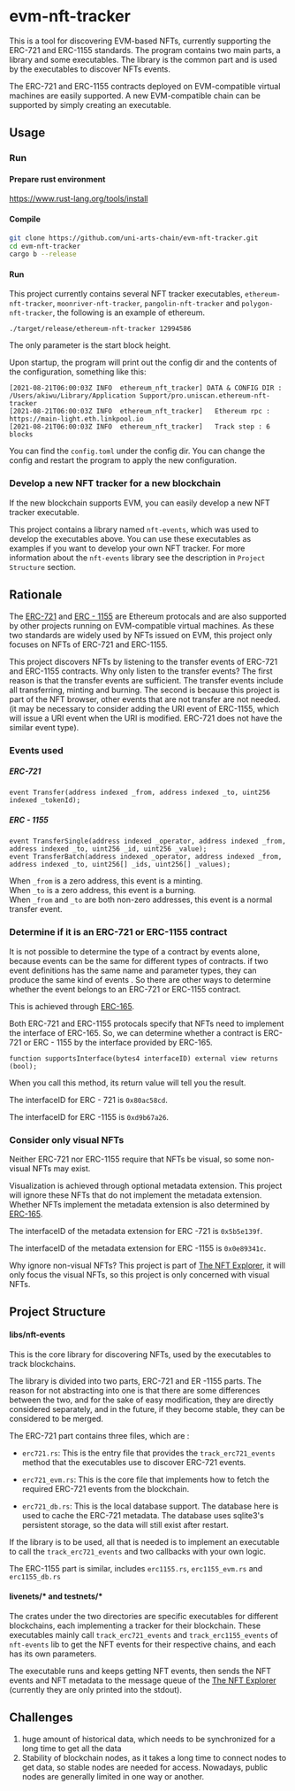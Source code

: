 # evm-nft-tracker

This is a tool for discovering EVM-based NFTs, currently supporting the ERC-721 and ERC-1155 standards.
The program contains two main parts, a library and some executables. The library is the common part and is used by the executables to discover NFTs events.

The ERC-721 and ERC-1155 contracts deployed on EVM-compatible virtual machines are easily supported. A new EVM-compatible chain can be supported by simply creating an executable.

## Usage

### Run

#### Prepare rust environment

https://www.rust-lang.org/tools/install

#### Compile

```bash
git clone https://github.com/uni-arts-chain/evm-nft-tracker.git
cd evm-nft-tracker
cargo b --release
```

#### Run

This project currently contains several NFT tracker executables, `ethereum-nft-tracker`, `moonriver-nft-tracker`, `pangolin-nft-tracker` and `polygon-nft-tracker`, the following is an example of ethereum.

```
./target/release/ethereum-nft-tracker 12994586
```

The only parameter is the start block height.

Upon startup, the program will print out the config dir and the contents of the configuration, something like this:

```
[2021-08-21T06:00:03Z INFO  ethereum_nft_tracker] DATA & CONFIG DIR : /Users/akiwu/Library/Application Support/pro.uniscan.ethereum-nft-tracker
[2021-08-21T06:00:03Z INFO  ethereum_nft_tracker]   Ethereum rpc : https://main-light.eth.linkpool.io
[2021-08-21T06:00:03Z INFO  ethereum_nft_tracker]   Track step : 6 blocks
```

You can find the `config.toml` under the config dir. You can change the config and restart the program to apply the new configuration.

### Develop a new NFT tracker for a new blockchain

If the new blockchain supports EVM, you can easily develop a new NFT tracker executable.

This project contains a library named `nft-events`, which was used to develop the executables above. You can use these executables as examples if you want to develop your own NFT tracker. For more information about the `nft-events` library see the description in `Project Structure` section.

## Rationale

The [ERC-721](https://eips.ethereum.org/EIPS/eip-721) and [ERC - 1155](https://eips.ethereum.org/EIPS/eip-1155) are Ethereum protocals and are also supported by other projects running on EVM-compatible virtual machines. As these two standards are widely used by NFTs issued on EVM, this project only focuses on NFTs of ERC-721 and ERC-1155.

This project discovers NFTs by listening to the transfer events of ERC-721 and ERC-1155 contracts. Why only listen to the transfer events? The first reason is that the transfer events are sufficient. The transfer events include all transferring, minting and burning. The second is because this project is part of the NFT browser, other events that are not transfer are not needed. (it may be necessary to consider adding the URI event of ERC-1155, which will issue a URI event when the URI is modified. ERC-721 does not have the similar event type).

### Events used

##### ERC-721

```
event Transfer(address indexed _from, address indexed _to, uint256 indexed _tokenId);
```

##### ERC - 1155

```
event TransferSingle(address indexed _operator, address indexed _from, address indexed _to, uint256 _id, uint256 _value);
event TransferBatch(address indexed _operator, address indexed _from, address indexed _to, uint256[] _ids, uint256[] _values);
```

When `_from` is a zero address, this event is a minting.  
When `_to` is a zero address, this event is a burning.  
When `_from` and `_to` are both non-zero addresses, this event is a normal transfer event.  

### Determine if it is an ERC-721 or ERC-1155 contract

It is not possible to determine the type of a contract by events alone, because events can be the same for different types of contracts. if two event definitions has the same name and parameter types, they can produce the same kind of events . So there are other ways to determine whether the event belongs to an ERC-721 or ERC-1155 contract.

This is achieved through [ERC-165](https://eips.ethereum.org/EIPS/eip-165).

Both ERC-721 and ERC-1155 protocals specify that NFTs need to implement the interface of ERC-165. So, we can determine whether a contract is ERC-721 or ERC - 1155 by the interface provided by ERC-165.

```
function supportsInterface(bytes4 interfaceID) external view returns (bool);
```

When you call this method, its return value will tell you the result.

The interfaceID for ERC - 721 is `0x80ac58cd`.

The interfaceID for ERC -1155 is `0xd9b67a26`.

### Consider only visual NFTs

Neither ERC-721 nor ERC-1155 require that NFTs be visual, so some non-visual NFTs may exist.

Visualization is achieved through optional metadata extension. This project will ignore these NFTs that do not implement the metadata extension. Whether NFTs implement the metadata extension is also determined by [ERC-165](https://eips.ethereum.org/EIPS/eip-165).

The interfaceID of the metadata extension for ERC -721 is `0x5b5e139f`.

The interfaceID of the metadata extension for ERC -1155 is `0x0e89341c`.

Why ignore non-visual NFTs?  This project is part of [The NFT Explorer](https://github.com/uni-arts-chain/uniscan), it will only focus the visual NFTs, so this project is only concerned with visual NFTs.

## Project Structure

#### libs/nft-events

This is the core library for discovering NFTs, used by the executables to track blockchains.

The library is divided into two parts, ERC-721 and ER -1155 parts. The reason for not abstracting into one is that there are some differences between the two, and for the sake of easy modification, they are directly considered separately, and in the future, if they become stable, they can be considered to be merged.

The ERC-721 part contains three files, which are :  

- `erc721.rs`: This is the entry file that provides the `track_erc721_events` method that the executables use to discover ERC-721 events.

- `erc721_evm.rs`: This is the core file that implements how to fetch the required ERC-721 events from the blockchain.

- `erc721_db.rs`: This is the local database support. The database here is used to cache the ERC-721 metadata. The database uses sqlite3's persistent storage, so the data will still exist after restart.

If the library is to be used, all that is needed is to implement an executable to call the `track_erc721_events`  and two callbacks with your own logic.

The ERC-1155 part is similar, includes `erc1155.rs`, `erc1155_evm.rs` and `erc1155_db.rs` 

#### livenets/* and testnets/*

The crates under the two directories are specific executables for different blockchains, each implementing a tracker for their blockchain. These executables mainly call `track_erc721_events` and `track_erc1155_events` of `nft-events`  lib to get the NFT events for their respective chains, and each has its own parameters.

The executable runs and keeps getting NFT events, then sends the NFT events and NFT metadata to the message queue of the [The NFT Explorer](https://github.com/uni-arts-chain/uniscan) (currently they are only printed into the stdout).

## Challenges

1. huge amount of historical data, which needs to be synchronized for a long time to get all the data
2. Stability of blockchain nodes, as it takes a long time to connect nodes to get data, so stable nodes are needed for access. Nowadays, public nodes are generally limited in one way or another.
